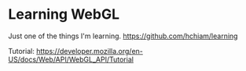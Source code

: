 # Learning WebGL

Just one of the things I'm learning. <https://github.com/hchiam/learning>

Tutorial: <https://developer.mozilla.org/en-US/docs/Web/API/WebGL_API/Tutorial>
